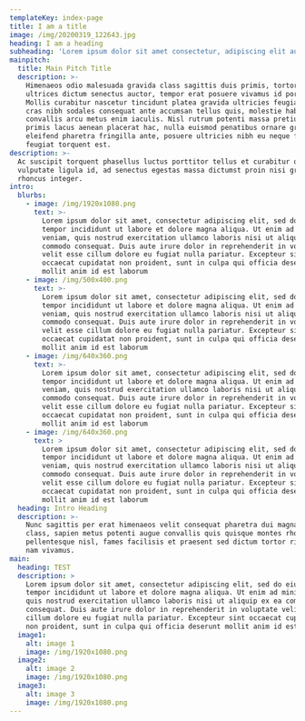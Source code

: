 ```yaml
---
templateKey: index-page
title: I am a title
image: /img/20200319_122643.jpg
heading: I am a heading
subheading: 'Lorem ipsum dolor sit amet consectetur, adipiscing elit auctor'
mainpitch:
  title: Main Pitch Title
  description: >-
    Himenaeos odio malesuada gravida class sagittis duis primis, tortor mauris
    ultrices dictum senectus auctor, tempor erat posuere vivamus id porta.
    Mollis curabitur nascetur tincidunt platea gravida ultricies feugiat id,
    cras nibh sodales consequat ante accumsan tellus quis, molestie habitasse
    convallis arcu metus enim iaculis. Nisl rutrum potenti massa pretium ac
    primis lacus aenean placerat hac, nulla euismod penatibus ornare gravida
    eleifend pharetra fringilla ante, posuere ultricies nibh eu neque facilisis
    feugiat torquent est.
description: >-
  Ac suscipit torquent phasellus luctus porttitor tellus et curabitur ornare
  vulputate ligula id, ad senectus egestas massa dictumst proin nisi gravida in
  rhoncus integer.
intro:
  blurbs:
    - image: /img/1920x1080.png
      text: >-
        Lorem ipsum dolor sit amet, consectetur adipiscing elit, sed do eiusmod
        tempor incididunt ut labore et dolore magna aliqua. Ut enim ad minim
        veniam, quis nostrud exercitation ullamco laboris nisi ut aliquip ex ea
        commodo consequat. Duis aute irure dolor in reprehenderit in voluptate
        velit esse cillum dolore eu fugiat nulla pariatur. Excepteur sint
        occaecat cupidatat non proident, sunt in culpa qui officia deserunt
        mollit anim id est laborum
    - image: /img/500x400.png
      text: >-
        Lorem ipsum dolor sit amet, consectetur adipiscing elit, sed do eiusmod
        tempor incididunt ut labore et dolore magna aliqua. Ut enim ad minim
        veniam, quis nostrud exercitation ullamco laboris nisi ut aliquip ex ea
        commodo consequat. Duis aute irure dolor in reprehenderit in voluptate
        velit esse cillum dolore eu fugiat nulla pariatur. Excepteur sint
        occaecat cupidatat non proident, sunt in culpa qui officia deserunt
        mollit anim id est laborum
    - image: /img/640x360.png
      text: >-
        Lorem ipsum dolor sit amet, consectetur adipiscing elit, sed do eiusmod
        tempor incididunt ut labore et dolore magna aliqua. Ut enim ad minim
        veniam, quis nostrud exercitation ullamco laboris nisi ut aliquip ex ea
        commodo consequat. Duis aute irure dolor in reprehenderit in voluptate
        velit esse cillum dolore eu fugiat nulla pariatur. Excepteur sint
        occaecat cupidatat non proident, sunt in culpa qui officia deserunt
        mollit anim id est laborum
    - image: /img/640x360.png
      text: >
        Lorem ipsum dolor sit amet, consectetur adipiscing elit, sed do eiusmod
        tempor incididunt ut labore et dolore magna aliqua. Ut enim ad minim
        veniam, quis nostrud exercitation ullamco laboris nisi ut aliquip ex ea
        commodo consequat. Duis aute irure dolor in reprehenderit in voluptate
        velit esse cillum dolore eu fugiat nulla pariatur. Excepteur sint
        occaecat cupidatat non proident, sunt in culpa qui officia deserunt
        mollit anim id est laborum
  heading: Intro Heading
  description: >-
    Nunc sagittis per erat himenaeos velit consequat pharetra dui magna gravida
    class, sapien metus potenti augue convallis quis quisque montes rhoncus
    pellentesque nisl, fames facilisis et praesent sed dictum tortor ridiculus
    nam vivamus.
main:
  heading: TEST
  description: >
    Lorem ipsum dolor sit amet, consectetur adipiscing elit, sed do eiusmod
    tempor incididunt ut labore et dolore magna aliqua. Ut enim ad minim veniam,
    quis nostrud exercitation ullamco laboris nisi ut aliquip ex ea commodo
    consequat. Duis aute irure dolor in reprehenderit in voluptate velit esse
    cillum dolore eu fugiat nulla pariatur. Excepteur sint occaecat cupidatat
    non proident, sunt in culpa qui officia deserunt mollit anim id est laborum
  image1:
    alt: image 1
    image: /img/1920x1080.png
  image2:
    alt: image 2
    image: /img/1920x1080.png
  image3:
    alt: image 3
    image: /img/1920x1080.png
---
```


